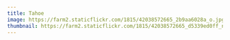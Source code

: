 ```yaml
---
title: Tahoe
image: https://farm2.staticflickr.com/1815/42038572665_2b9aa6028a_o.jpg
thumbnail: https://farm2.staticflickr.com/1815/42038572665_d5339ed0ff_n.jpg
---
```

